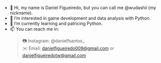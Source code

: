 - 👋 Hi, my name is Daniel Figueiredo, but you can call me @wudashii (my nickname).
- 👀 I’m interested in game development and data analysis with Python.
- 🌱 I’m currently learning and patricing Python.
- 📫 You can reach me in:
  > 📷 Instagram: @danielfsantos_  
  > ✉️ Email: danielfigueiredo009@gmail.com or danielfigueiredotw@gmail.com
